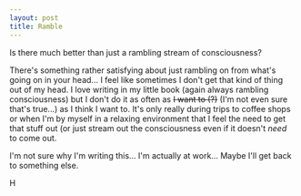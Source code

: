```yaml
---
layout: post
title: Ramble
---
```


Is there much better than just a rambling stream of consciousness?

There's something rather satisfying about just rambling on from what's going on in your head... I feel like sometimes I don't get that kind of thing out of my head. I love writing in my little book (again always rambling consciousness) but I don't do it as often as ~~I want to (?)~~ (I'm not even sure that's true...) as I think I want to. It's only really during trips to coffee shops or when I'm by myself in a relaxing environment that I feel the need to get that stuff out (or just stream out the consciousness even if it doesn't *need* to come out.  

I'm not sure why I'm writing this... I'm actually at work... Maybe I'll get back to something else.

H
